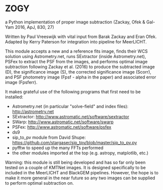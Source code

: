 # ZOGY
a Python implementation of proper image subtraction (Zackay, Ofek &amp; Gal-Yam 2016, ApJ, 830, 27)

Written by Paul Vreeswijk with vital input from Barak Zackay and Eran Ofek. Adapted by Kerry Paterson for integration into pipeline for MeerLICHT.

This module accepts a new and a reference fits image, finds their WCS solution using Astrometry.net, runs SExtractor (inside Astrometry.net), PSFex to extract the PSF from the images, and performs optimal image subtraction following Zackay et al. (2016) to produce the subtracted image (D), the significance image (S), the corrected significance image (Scorr), and PSF photometry image (Fpsf - alpha in the paper) and associated error image (Fpsferr).

It makes grateful use of the following programs that first need to be installed:

 - Astrometry.net (in particular "solve-field" and index files): http://astrometry.net 
 - SExtractor: http://www.astromatic.net/software/sextractor
 - SWarp: http://www.astromatic.net/software/swarp
 - PSFex: http://www.astromatic.net/software/psfex
 - ds9
 - sip_to_pv module from David Shupe: https://github.com/stargaser/sip_tpv/blob/master/sip_to_pv.py
 - pyfftw to speed up the many FFTs performed
 - the other modules imported at the top (e.g. astropy, matplotlib, etc.)
 
Warning: this module is still being developed and has so far only been tested on a couple of KMTNet images. It is designed specifically to be included in the MeerLICHT and BlackGEM pipelines. However, the hope is to make it more general in the near future so any two images can be supplied to perform optimal subtraction on.
